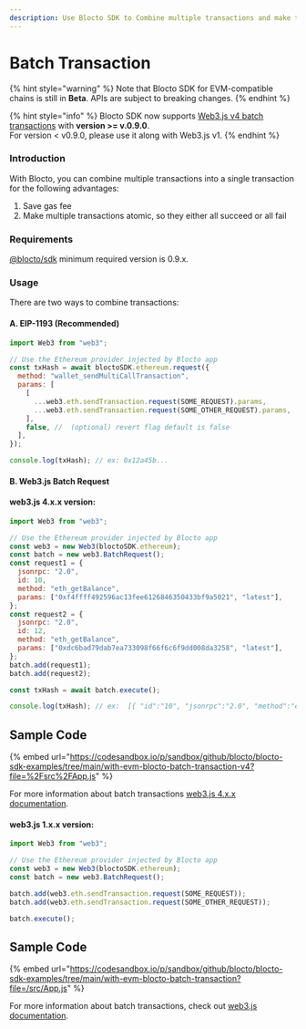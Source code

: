 ```yaml
---
description: Use Blocto SDK to Combine multiple transactions and make them atomic
---
```


# Batch Transaction

{% hint style="warning" %}
Note that Blocto SDK for EVM-compatible chains is still in **Beta**. APIs are subject to breaking changes.
{% endhint %}

{% hint style="info" %}
Blocto SDK now supports [Web3.js v4 batch transactions](https://docs.web3js.org/guides/web3\_upgrade\_guide/x/#web3-batchrequest) with **version >= v.0.9.0**. \
For version < v0.9.0, please use it along with Web3.js v1.
{% endhint %}

### Introduction

With Blocto, you can combine multiple transactions into a single transaction for the following advantages:

1. Save gas fee
2. Make multiple transactions atomic, so they either all succeed or all fail

### Requirements

[@blocto/sdk](https://www.npmjs.com/package/@blocto/sdk) minimum required version is 0.9.x.

### Usage

There are two ways to combine transactions:

#### A. EIP-1193 (Recommended)

```javascript
import Web3 from "web3";

// Use the Ethereum provider injected by Blocto app
const txHash = await bloctoSDK.ethereum.request({
  method: "wallet_sendMultiCallTransaction",
  params: [
    [
      ...web3.eth.sendTransaction.request(SOME_REQUEST).params,
      ...web3.eth.sendTransaction.request(SOME_OTHER_REQUEST).params,
    ],
    false, //  (optional) revert flag default is false
  ],
});

console.log(txHash); // ex: 0x12a45b...
```

#### B. Web3.js Batch Request

#### web3.js 4.x.x version:

```javascript
import Web3 from "web3";

// Use the Ethereum provider injected by Blocto app
const web3 = new Web3(bloctoSDK.ethereum);
const batch = new web3.BatchRequest();
const request1 = {
  jsonrpc: "2.0",
  id: 10,
  method: "eth_getBalance",
  params: ["0xf4ffff492596ac13fee6126846350433bf9a5021", "latest"],
};
const request2 = {
  jsonrpc: "2.0",
  id: 12,
  method: "eth_getBalance",
  params: ["0xdc6bad79dab7ea733098f66f6c6f9dd008da3258", "latest"],
};
batch.add(request1);
batch.add(request2);

const txHash = await batch.execute();

console.log(txHash); // ex:  [{ "id":"10", "jsonrpc":"2.0", "method":"eth_getBalance", "result":"0x0" }, ...]
```

## Sample Code

{% embed url="https://codesandbox.io/p/sandbox/github/blocto/blocto-sdk-examples/tree/main/with-evm-blocto-batch-transaction-v4?file=%2Fsrc%2FApp.js" %}

For more information about batch transactions [web3.js 4.x.x documentation](https://docs.web3js.org/guides/web3\_upgrade\_guide/x/#web3-batchrequest).

#### web3.js 1.x.x version:

```javascript
import Web3 from "web3";

// Use the Ethereum provider injected by Blocto app
const web3 = new Web3(bloctoSDK.ethereum);
const batch = new web3.BatchRequest();

batch.add(web3.eth.sendTransaction.request(SOME_REQUEST));
batch.add(web3.eth.sendTransaction.request(SOME_OTHER_REQUEST));

batch.execute();
```

## Sample Code

{% embed url="https://codesandbox.io/p/sandbox/github/blocto/blocto-sdk-examples/tree/main/with-evm-blocto-batch-transaction?file=/src/App.js" %}

For more information about batch transactions, check out [web3.js documentation](https://web3js.readthedocs.io/en/v1.2.0/web3-eth.html#batchrequest).
